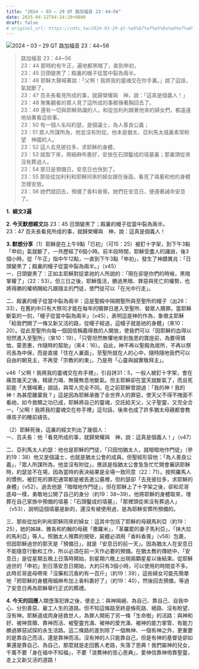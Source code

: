 ```yaml
---
title: "2024 – 03 – 29 QT 路加福音 23：44~56"
date: 2025-04-12T04:24:29+0800
draft: false
# original_url: https://cmtc.tw/2024-03-29-qt-%e8%b7%af%e5%8a%a0%e7%a6%8f%e9%9f%b3-23%ef%bc%9a4456
---
```


![2024 – 03 – 29 QT 路加福音 23：44\~56](/images/qt.jpg  "2024 – 03 – 29 QT 路加福音 23：44\~56")

> 路加福音 23：44\~56  
> 23：44 那時約有午正，遍地都黑暗了，直到申初，  
> 23：45 日頭變黑了；殿裏的幔子從當中裂為兩半。  
> 23：46 耶穌大聲喊著說：「父啊！我將我的靈魂交在你手裏。」說了這話，氣就斷了。  
> 23：47 百夫長看見所成的事，就歸榮耀與　神，說：「這真是個義人！」  
> 23：48 聚集觀看的眾人見了這所成的事都捶著胸回去了。  
> 23：49 還有一切與耶穌熟識的人，和從加利利跟著他來的婦女們，都遠遠地站著看這些事。  
> 23：50 有一個人名叫約瑟，是個議士，為人善良公義；  
> 23：51 眾人所謀所為，他並沒有附從。他本是猶太、亞利馬太城裏素常盼望　神國的人。  
> 23：52 這人去見彼拉多，求耶穌的身體，  
> 23：53 就取下來，用細麻布裹好，安放在石頭鑿成的墳墓裏；那裏頭從來沒有葬過人。  
> 23：54 那日是預備日，安息日也快到了。  
> 23：55 那些從加利利和耶穌同來的婦女跟在後面，看見了墳墓和他的身體怎樣安放。  
> 23：56 她們就回去，預備了香料香膏。她們在安息日，便遵著誡命安息了。

**1.  經文3遍**

**2. 今天默想經文**路 23：45 日頭變黑了；殿裏的幔子從當中裂為兩半。  
23：47 百夫長看見所成的事，就歸榮耀與　神，說：這真是個義人！

**3. 默想分享**（1）耶穌是在上午9點「巳初」（可15：25）被釘十字架，到下午3點「申初」氣就斷了，一共歷經了6個小時。前半段時間，耶穌受盡人的譏誚，後3個小時，從「午正」指中午12點，一直到下午3點「申初」，發生了神蹟異兆：「日頭變黑了；殿裏的幔子從當中裂為兩半。」（v45）  
一、日頭變黑了：正如主耶穌對捉拿祂的人所說的：「現在卻是你們的時候，黑暗掌權了」（22：53）。但三日之後，耶穌復活，勝過黑暗、罪惡與死亡的權勢，也將得勝的權柄賜給凡跟隨主的門徒，使門徒可以「在光中行走」。

二、殿裏的幔子從當中裂為兩半：這是聖殿中隔開聖所與至聖所的幔子（出26：33），在舊約中只有大祭司才能在每年的贖罪日進入至聖所、替眾人贖罪。當耶穌斷氣的一刻，「幔子從當中裂為兩半」（v45），表明這是神的作為，象徵主耶穌「給我們開了一條又新又活的路，從幔子經過，這幔子就是祂的身體」（來10：20）。從此至聖所向每一個因信稱義得救的人開放，使我們可以「因耶穌的血得以坦然進入至聖所」（來10：19），「只管坦然無懼地來到施恩的寶座前，為要得憐恤，蒙恩惠，作隨時的幫助」（來4：16）。自此，神不再以聖殿為居所，不再以祭司長為中保，而是直接「住在人裏面」，至聖所就在人的心中，隨時隨地我們可以自由的朝見主，不再受「宗教的約束」，乃是用「心靈與誠實敬拜主」。

v46「父啊！我將我的靈魂交在祢手裡」，引自詩31：5，一般人被釘十字架，會在痛苦幾天之後，精疲力竭、無聲無息地斷氣。但主耶穌卻在當天就斷氣了，而且死前能「大聲喊著」說話，與常人完全不同。在之前耶穌曾說過：「我的神！我的神！為甚麼離棄我？」這是因為耶穌承擔了全世界人的罪惡，使天父不得不掩面不看祂，如今救贖之功已成，耶穌將自己的靈魂，交託給天父，父子聖靈，又完全合一。「父啊！我將我的靈魂交在祢手裡」這句話，後來也成了許多猶太母親都會教導孩子的睡前禱告。

（2）耶穌死後，這裏的經文列出了幾個人：  
一、百夫長：他「看見所成的事，就歸榮耀與　神，說：這真是個義人！」（v47）

二、亞利馬太人約瑟：他也是耶穌的門徒，「只因怕猶太人，就暗暗地作門徒」（參約19：38）他又是個議士，也就是猶太公會的成員。但聖經形容他：「為人善良公義」，「眾人所謀所為，他並沒有附從」，應該是指猶太公會急急忙忙開會審訊耶穌時，約瑟並不在場，因為當時的表決結果是全場一致同意（22：71）。按照羅馬人的慣例，被釘死的罪犯通常都是被丟進公墓裡，但約瑟卻「去見彼拉多，求耶穌的身體」（v52）。過去他是「暗暗地作門徒」，但在耶穌上了十字架之後，卻和尼哥底母一樣，勇敢地公開了自己的身分（約19：38\~39）。他將耶穌的身體取來，埋葬在自己家族中預備的墳墓：「石頭鑿成的墳墓」，「那裡頭從來沒有葬過人」（v53），說明這個墳墓是新的，還沒有被使用過，是為耶穌安葬所預備的。

三、那些從加利利和耶穌同來的婦女：這其中包括了耶穌的母親馬利亞（約19：25），她的姊妹、雅各和約翰的母親「撒羅米」，「革羅罷的妻子馬利亞」，「抹大拉的馬利亞」等人。照猶太人殯葬的規矩，屍體必須用「香料香膏」（v56）包裹，但因耶穌過世的那天是「預備日」，就是「安息日的前一天」。因為猶太人在安息日不能隨意行動和工作，所以必須在前一天作必要的預備。在猶太教的傳統中，「安息日」是從星期五晚上日落時開始，到星期六晚上出現兩顆星星以後結束。從耶穌過世的「申初」到日落安息日開始，大約只有3個小時，可以使用的時間並不多。此時尼哥底母帶來「沒藥和沉香約有一百斤」（約19：39），這些婦女可能先簡單地「把耶穌的身體用細麻布加上香料裹好了」（約19：40），然後回去預備，等過了安息日再為耶穌舉行正式的葬禮。

**4. 今天的回應**人類墮落犯罪之後，便走上：與神隔絕、為自己、靠自己、自我中心、分別善惡、雇工人生的道路。但不知這條路至終是條死路、絕路、沒有盼望、沒有神。耶穌道成肉身拯救世人，為罪人開拓了另一條「生命樹」的活路：與神和好、被神買贖、靠神而活、被聖靈充滿、被神的愛充滿、被神的能力掌管、有能力勝過罪惡試探的永生活路。這二條路的差別除了一個無神、一個有神之外，更重要的是靠自己而活，還是靠神而活。沒有神的人只能靠自己，但是有神的基督徒卻如果還是靠自己、為自己，那麼就是走回舊人老路，失落了恩典！我們屬神的兒女，千萬不要「身在福中不知福」，不要「浪費神的苦心恩典」，愛神信靠神倚靠聖靈，走上又新又活的道路！